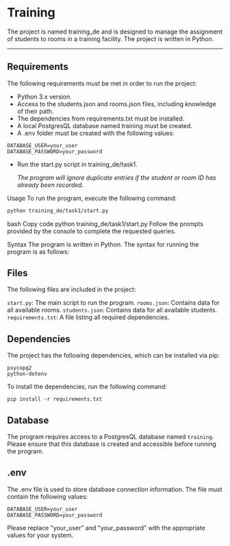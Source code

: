 # Training
The project is named training_de and is designed to manage the assignment of students to rooms in a training facility. The project is written in Python.

---
## Requirements
The following requirements must be met in order to run the project:

* Python 3.x version.
* Access to the students.json and rooms.json files, including knowledge of their path.
* The dependencies from requirements.txt must be installed.
* A local PostgresQL database named training must be created.
* A .env folder must be created with the following values:

```.env
DATABASE_USER=your_user
DATABASE_PASSWORD=your_password
```



* Run the start.py script in training_de/task1.


  <em>The program will ignore duplicate entries if the student or room ID has already been recorded.</em>

Usage
To run the program, execute the following command:

```bash
python training_de/task1/start.py
```
bash
Copy code
python training_de/task1/start.py
Follow the prompts provided by the console to complete the requested queries.

Syntax
The program is written in Python. The syntax for running the program is as follows:


## Files
The following files are included in the project:

```start.py```: The main script to run the program.
```rooms.json```: Contains data for all available rooms.
```students.json```: Contains data for all available students.
```requirements.txt```: A file listing all required dependencies.
## Dependencies
The project has the following dependencies, which can be installed via pip:

```
psycopg2
python-dotenv
```
To install the dependencies, run the following command:

```
pip install -r requirements.txt
```
## Database
The program requires access to a PostgresQL database named ```training```. Please ensure that this database is created and accessible before running the program.

## .env 
The .env file is used to store database connection information. The file must contain the following values:

```
DATABASE_USER=your_user
DATABASE_PASSWORD=your_password
```
Please replace "your_user" and "your_password" with the appropriate values for your system.

